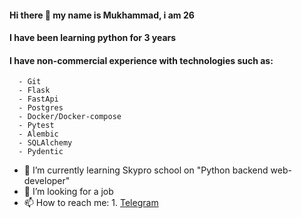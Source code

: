#### Hi there 👋 my name is Mukhammad, i am 26
#### I have been learning python for 3 years
#### I have non-commercial experience with technologies such as:
```
  - Git
  - Flask
  - FastApi
  - Postgres
  - Docker/Docker-compose
  - Pytest
  - Alembic
  - SQLAlchemy
  - Pydentic
```


- 🌱 I’m currently learning Skypro school on "Python backend web-developer"
- 🤔 I’m looking for a job
- 📫 How to reach me:
                     1. [Telegram ](https://t.me/skyzizizkk)
